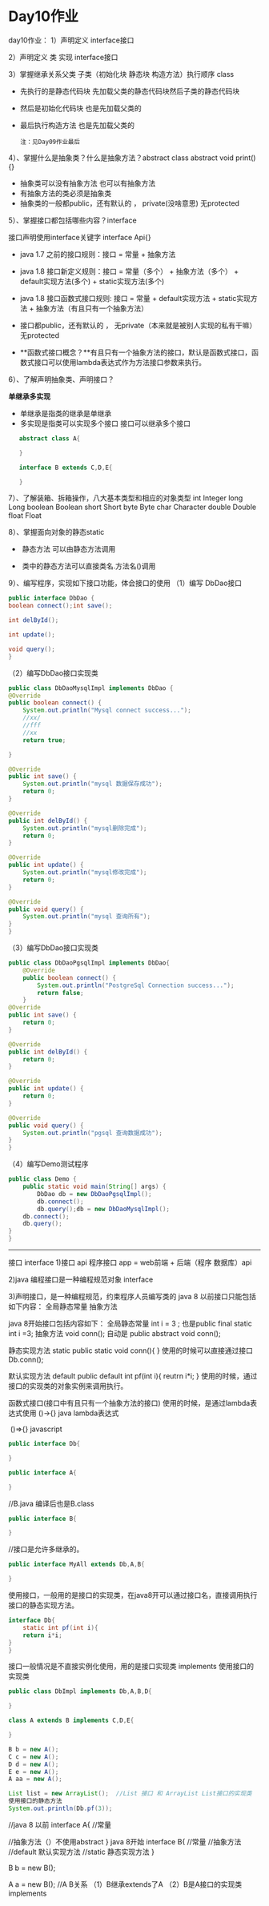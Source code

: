 # Day10作业

day10作业：
1）声明定义 interface接口   

2）声明定义 类 实现 interface接口

3）掌握继承关系父类 子类（初始化块 静态块 构造方法）执行顺序 class

- 先执行的是静态代码块 先加载父类的静态代码块然后子类的静态代码块   

- 然后是初始化代码块 也是先加载父类的 

- 最后执行构造方法 也是先加载父类的

  `注：见Day09作业最后`

4）、掌握什么是抽象类？什么是抽象方法？abstract class  abstract void print(){}

- 抽象类可以没有抽象方法 也可以有抽象方法
- 有抽象方法的类必须是抽象类 
- 抽象类的一般都public，还有默认的 ， private(没啥意思)   无protected

5）、掌握接口都包括哪些内容？interface

接口声明使用interface关键字 interface Api{}

- java 1.7 之前的接口规则：接口 = 常量 + 抽象方法

- java 1.8 接口新定义规则：接口 = 常量（多个） + 抽象方法（多个） + default实现方法(多个) + static实现方法(多个)

- java 1.8 接口函数式接口规则: 接口 = 常量 + default实现方法 + static实现方法 + 抽象方法（有且只有一个抽象方法）
- 接口都public，还有默认的 ， 无private（本来就是被别人实现的私有干嘛）  无protected
- **函数式接口概念？**有且只有一个抽象方法的接口，默认是函数式接口，函数式接口可以使用lambda表达式作为方法接口参数来执行。

6）、了解声明抽象类、声明接口？

**单继承多实现** 

- 单继承是指类的继承是单继承  
- 多实现是指类可以实现多个接口 接口可以继承多个接口 

```java
   abstract class A{

   }

   interface B extends C,D,E{

   }
```

7）、了解装箱、拆箱操作，八大基本类型和相应的对象类型
    int Integer
    long Long
    boolean Boolean
    short Short
    byte Byte
    char Character
    double Double
    float Float

8）、掌握面向对象的静态static

- ​	静态方法 可以由静态方法调用

- ​	类中的静态方法可以直接类名.方法名()调用


9）、编写程序，实现如下接口功能，体会接口的使用
（1）编写 DbDao接口

```java
public interface DbDao {
boolean connect();int save();

int delById();

int update();

void query();
}
```
（2）编写DbDao接口实现类


```java
public class DbDaoMysqlImpl implements DbDao {
@Override
public boolean connect() {
    System.out.println("Mysql connect success...");
    //xx/
    //fff
    //xx
    return true;

}

@Override
public int save() {
    System.out.println("mysql 数据保存成功");
    return 0;
}

@Override
public int delById() {
    System.out.println("mysql删除完成");
    return 0;
}

@Override
public int update() {
    System.out.println("mysql修改完成");
    return 0;
}

@Override
public void query() {
    System.out.println("mysql 查询所有");
}
}
```
（3）编写DbDao接口实现类


```java
public class DbDaoPgsqlImpl implements DbDao{
    @Override
    public boolean connect() {
        System.out.println("PostgreSql Connection success...");
        return false;
    }
@Override
public int save() {
    return 0;
}

@Override
public int delById() {
    return 0;
}

@Override
public int update() {
    return 0;
}

@Override
public void query() {
    System.out.println("pgsql 查询数据成功");
}
}
```
（4）编写Demo测试程序



```java
public class Demo {
    public static void main(String[] args) {
        DbDao db = new DbDaoPgsqlImpl();
        db.connect();
        db.query();db = new DbDaoMysqlImpl();
    db.connect();
    db.query();
}
}
```




---------------------------------------------
接口 interface
  1)接口 api 程序接口  app = web前端 + 后端（程序 数据库）api

  2)java 编程接口是一种编程规范对象 interface

  3)声明接口，是一种编程规范，约束程序人员编写类的
     java 8 以前接口只能包括如下内容：
	全局静态常量
	抽象方法

 java 8开始接口包括内容如下：
全局静态常量 int i = 3 ;
	也是public final static int i =3;
抽象方法 void conn();
         自动是 public abstract void conn();

静态实现方法 static
	public static void conn(){
	}
使用的时候可以直接通过接口 Db.conn();

默认实现方法 default
	public default int pf(int i){
	      reutrn i*i;
	}
	使用的时候，通过接口的实现类的对象实例来调用执行。

函数式接口(接口中有且只有一个抽象方法的接口)
        使用的时候，是通过lambda表达式使用
	()->{} java lambda表达式

​	()=>{} javascript 

```java
public interface Db{

}

public interface A{

}
```

//B.java 编译后也是B.class

```java
public interface B{

}
```

//接口是允许多继承的。

```java
public interface MyAll extends Db,A,B{

}
```

使用接口，一般用的是接口的实现类，在java8开可以通过接口名，直接调用执行接口的静态实现方法。

```java
interface Db{
    static int pf(int i){
    return i*i;
}
}
```


接口一般情况是不直接实例化使用，用的是接口实现类 implements 
使用接口的实现类

```java
public class DbImpl implements Db,A,B,D{

}

class A extends B implements C,D,E{

}

B b = new A();
C c = new A();
D d = new A();
E e = new A();
A aa = new A();

List list = new ArrayList();  //List 接口 和 ArrayList List接口的实现类
使用接口的静态方法
System.out.println(Db.pf(3));			
```

//java 8 以前
interface A{
   //常量

   //抽象方法（）不使用abstract 
}
java 8开始
 	interface B{
    //常量
    //抽象方法
    //default 默认实现方法
    //static 静态实现方法
}

  B b = new B();

  A a = new B(); //A B关系 （1）B继承extends了A  （2）B是A接口的实现类implements